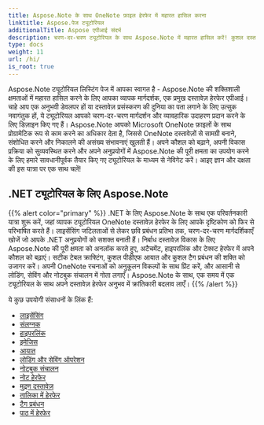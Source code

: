 ```yaml
---
title: Aspose.Note के साथ OneNote फ़ाइल हेरफेर में महारत हासिल करना
linktitle: Aspose.पेज ट्यूटोरियल
additionalTitle: Aspose एपीआई संदर्भ
description: चरण-दर-चरण ट्यूटोरियल के साथ Aspose.Note में महारत हासिल करें! कुशल दस्तावेज़ प्रसंस्करण के लिए OneNote फ़ाइलों को प्रोग्रामेटिक रूप से हेरफेर करना सीखें।
type: docs
weight: 11
url: /hi/
is_root: true
---
```


Aspose.Note ट्यूटोरियल लिस्टिंग पेज में आपका स्वागत है - Aspose.Note की शक्तिशाली क्षमताओं में महारत हासिल करने के लिए आपका व्यापक मार्गदर्शक, एक प्रमुख दस्तावेज़ हेरफेर एपीआई। चाहे आप एक अनुभवी डेवलपर हों या दस्तावेज़ प्रसंस्करण की दुनिया का पता लगाने के लिए उत्सुक नवागंतुक हों, ये ट्यूटोरियल आपको चरण-दर-चरण मार्गदर्शन और व्यावहारिक उदाहरण प्रदान करने के लिए डिज़ाइन किए गए हैं। Aspose.Note आपको Microsoft OneNote फ़ाइलों के साथ प्रोग्रामेटिक रूप से काम करने का अधिकार देता है, जिससे OneNote दस्तावेज़ों से सामग्री बनाने, संशोधित करने और निकालने की असंख्य संभावनाएं खुलती हैं। अपने कौशल को बढ़ाने, अपनी विकास प्रक्रिया को सुव्यवस्थित करने और अपने अनुप्रयोगों में Aspose.Note की पूरी क्षमता का उपयोग करने के लिए हमारे सावधानीपूर्वक तैयार किए गए ट्यूटोरियल के माध्यम से नेविगेट करें। आइए ज्ञान और दक्षता की इस यात्रा पर एक साथ चलें!

## .NET ट्यूटोरियल के लिए Aspose.Note
{{% alert color="primary" %}}
.NET के लिए Aspose.Note के साथ एक परिवर्तनकारी यात्रा शुरू करें, जहां व्यापक ट्यूटोरियल OneNote दस्तावेज़ हेरफेर के लिए आपके दृष्टिकोण को फिर से परिभाषित करते हैं। लाइसेंसिंग जटिलताओं से लेकर छवि प्रबंधन प्रतिभा तक, चरण-दर-चरण मार्गदर्शिकाएँ खोजें जो आपके .NET अनुप्रयोगों को सशक्त बनाती हैं। निर्बाध दस्तावेज़ विकास के लिए Aspose.Note की पूरी क्षमता को अनलॉक करते हुए, अटैचमेंट, हाइपरलिंक और टेक्स्ट हेरफेर में अपने कौशल को बढ़ाएं। सटीक टेबल क्राफ्टिंग, कुशल पीडीएफ आयात और कुशल टैग प्रबंधन की शक्ति को उजागर करें। अपनी OneNote रचनाओं को अनुकूलन विकल्पों के साथ प्रिंट करें, और आसानी से लोडिंग, सेविंग और नोटबुक संचालन में गोता लगाएँ। Aspose.Note के साथ, एक समय में एक ट्यूटोरियल के साथ अपने दस्तावेज़ हेरफेर अनुभव में क्रांतिकारी बदलाव लाएँ।
{{% /alert %}}

ये कुछ उपयोगी संसाधनों के लिंक हैं:
 
- [लाइसेंसिंग](./net/licensing/)
- [संलग्नक](./net/attachments/)
- [हाइपरलिंक](./net/hyperlinks/)
- [इमेजिस](./net/images/)
- [आयात](./net/import/)
- [लोडिंग और सेविंग ऑपरेशन](./net/loading-and-saving-operations/)
- [नोटबुक संचालन](./net/notebook-operations/)
- [नोट हेरफेर](./net/note-manipulation/)
- [मुद्रण दस्तावेज़](./net/printing-document/)
- [तालिका में हेरफेर](./net/table-manipulation/)
- [टैग प्रबंधन](./net/tag-management/)
- [पाठ में हेरफेर](./net/text-manipulation/)

